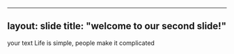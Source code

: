 ----
layout: slide 
title: "welcome to our second slide!"
----
your text
Life is simple, people make it complicated
